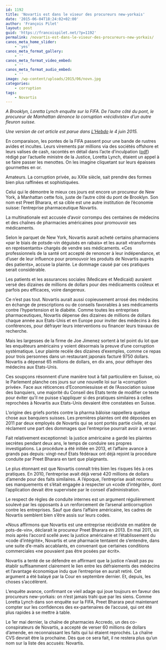 ```yaml
---
id: 1192
title: 'Novartis est dans le viseur des procureurs new-yorkais'
date: '2015-06-04T18:24:02+02:00'
author: 'François Pilet'
layout: post
guid: 'https://francoispilet.net/?p=1192'
permalink: /novartis-est-dans-le-viseur-des-procureurs-new-yorkais/
canos_meta_home_slider:
    - 'yes'
canos_meta_format_gallery:
    - ''
canos_meta_format_video_embed:
    - ''
canos_meta_format_audio_embed:
    - ''
image: /wp-content/uploads/2015/06/novn.jpg
categories:
    - corruption
tags:
    - Novartis
---
```


*A Brooklyn, Loretta Lynch enquête sur la FIFA. De l’autre côté du pont, le procureur de Manhattan dénonce la corruption «récidiviste» d’un autre fleuron suisse.*

*Une version de cet article est parue dans [L’Hebdo](http://www.hebdo.ch/hebdo/cadrages/detail/novartis-est-d%C3%A9j%C3%A0-dans-le-viseur-des-procureurs-new-yorkais?esi) le 4 juin 2015.*

En comparaison, les pontes de la FIFA passent pour une bande de rustres avides et incultes. Leurs virements par millions via des sociétés offshore et leurs valises de cash, racontés en détail dans l’acte d’inculpation ([pdf](http://www.justice.gov/opa/file/450211/download)) rédigé par l’actuelle ministre de la Justice, Loretta Lynch, étaient un appel à se faire passer les menottes. On les imagine cliquetant sur leurs épaisses gourmettes en or.

Amateurs. La corruption privée, au XXIe siècle, sait prendre des formes bien plus raffinées et sophistiquées.

Celui qui le démontre le mieux ces jours est encore un procureur de New York, à Manhattan cette fois, juste de l’autre côté du pont de Brooklyn. Son nom est Preet Bharara, et sa cible est une autre institution de l’économie suisse: l’entreprise pharmaceutique Novartis.

La multinationale est accusée d’avoir corrompu des centaines de médecins et des chaînes de pharmacies américaines pour promouvoir ses médicaments.

Selon le parquet de New York, Novartis aurait acheté certains pharmaciens «par le biais de potsde-vin déguisés en rabais» et les aurait «transformés en représentants» chargés de vendre ses médicaments. «Ces professionnels de la santé ont accepté de renoncer à leur indépendance, et d’user de leur inﬂuence pour promouvoir les produits de Novartis auprès des patients», accuse la plainte. Le dommage causé par ces pratiques serait considérable.

Les patients et les assurances sociales (Medicare et Medicaid) auraient versé des dizaines de millions de dollars pour des médicaments coûteux et parfois peu efficaces, voire dangereux.

Ce n’est pas tout. Novartis aurait aussi copieusement arrosé des médecins en échange de prescriptions ou de conseils favorables à ses médicaments contre l’hypertension et le diabète. Comme toutes les entreprises pharmaceutiques, Novartis dépense des dizaines de millions de dollars chaque année aux Etats-Unis et en Europe pour inviter des médecins à des conférences, pour défrayer leurs interventions ou financer leurs travaux de recherche.

Mais les largesses de la firme de Joe Jimenez sortent à tel point du lot que les enquêteurs américains y voient désormais la preuve d’une corruption systématique. Leur plainte recèle des dizaines d’exemples, comme ce repas pour trois personnes dans un restaurant japonais facturé 9750 dollars. Novartis a dépensé 65 millions de dollars, en dix ans, pour défrayer des médecins aux Etats-Unis.

Ces soupçons résonnent d’une manière tout à fait particulière en Suisse, où le Parlement planche ces jours sur une nouvelle loi sur la «corruption privée». Face aux réticences d’Economiesuisse et de l’Association suisse des banquiers, une majorité du Conseil des Etats tente de modifier ce texte pour éviter qu’il ne puisse s’appliquer si des pratiques similaires à celles reprochées à Novartis aux Etats-Unis devaient être constatées en Suisse.

L’origine des griefs portés contre la pharma bâloise rappellera quelque chose aux banquiers suisses. Les premières plaintes ont été déposées en 2011 par deux employés de Novartis qui se sont portés partie civile, et qui réclament une part des dommages que l’entreprise pourrait avoir à verser.

Fait relativement exceptionnel: la justice américaine a gardé les plaintes secrètes pendant deux ans, le temps de conduire ses propres investigations. La procédure a été initiée en 2013, et l’affaire avance à grands pas depuis: vingt-neuf Etats fédéraux ont déjà rejoint la procédure conduite par Preet Bharara en tant que plaignants.

Le plus étonnant est que Novartis connaît très bien les risques liés à ces pratiques. En 2010, l’entreprise avait déjà versé 420 millions de dollars d’amende pour des faits similaires. A l’époque, l’entreprise avait reconnu ses manquements et s’était engagée à respecter un «code d’intégrité», dont l’application devait être supervisée par le conseil d’administration.

Le respect de règles de conduite internes est un argument régulièrement soulevé par les opposants à un renforcement de l’arsenal anticorruption contre les entreprises. Sauf que dans l’affaire américaine, les cadres de Novartis semblent bien s’être assis sur leurs codes.

«Nous affirmons que Novartis est une entreprise récidiviste en matière de pots-de-vin», déclarait le procureur Preet Bharara en 2013. En mai 2011, six mois après l’accord scellé avec la justice américaine et l’établissement du «code d’intégrité», Novartis et une pharmacie tentaient de s’entendre, dans une suite d’e-mails accablants, en convenant que certaines conditions commerciales «ne pouvaient pas être posées par écrit».

Novartis a tenté de se défendre en affirmant que la justice n’avait pas pu établir suffisamment clairement le lien entre les défraiements des médecins et l’avantage économique indu que l’entreprise en aurait retiré. Cet argument a été balayé par la Cour en septembre dernier. Et, depuis, les choses s’accélèrent.

L’enquête avance, confirmant ce vieil adage qui joue toujours en faveur des procureurs new-yorkais: on n’est jamais trahi que par les siens. Comme Loretta Lynch dans son enquête sur la FIFA, Preet Bharara peut maintenant compter sur les confidences des ex-partenaires de l’accusé, qui ont été plus rapides à se mettre à table.

Le 1er mai dernier, la chaîne de pharmacies Accredo, un des co-conspirateurs de Novartis, a accepté de verser 60 millions de dollars d’amende, en reconnaissant les faits qui lui étaient reprochés. La chaîne CVS devrait être la prochaine. Dès que ce sera fait, il ne restera plus qu’un nom sur la liste des accusés: Novartis.